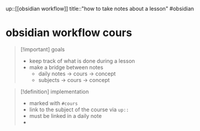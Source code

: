 up::[[obsidian workflow]]
title::"how to take notes about a lesson"
#obsidian 
# obsidian workflow cours

> [!important] goals
>  - keep track of what is done during a lesson
>  - make a bridge between notes
>      - daily notes -> cours -> concept
>      - subjects -> cours -> concept


> [!definition] implementation
>  - marked with `#cours`
>  - link to the subject of the course via `up::`
>  - must be linked in a daily note
>  - 
